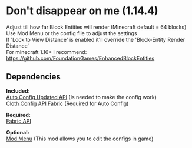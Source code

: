 # **Don't disappear on me (1.14.4)**
Adjust till how far Block Entities will render (Minecraft default = 64 blocks)  
Use Mod Menu or the config file to adjust the settings  
If 'Lock to View Distance' is enabled it'll override the 'Block-Entity Render Distance'  
For minecraft 1.16+ I recommend: https://github.com/FoundationGames/EnhancedBlockEntities

## **Dependencies**

**Included:**  
[Auto Config Updated API](https://github.com/shedaniel/AutoConfig) (Is needed to make the config work)  
[Cloth Config API Fabric](https://github.com/shedaniel/cloth-config) (Required for Auto Config)
 		
**Required:**  
[Fabric API](https://github.com/FabricMC/fabric)

**Optional:**  
[Mod Menu](https://github.com/TerraformersMC/ModMenu) (This mod allows you to edit the configs in game)
